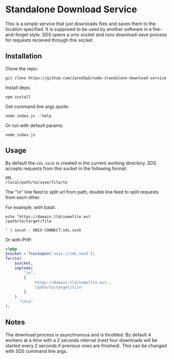 # Standalone Download Service

This is a simple service that just downloads files and saves them to the location specified. It is supposed to be used by another software in a fire-and-forget style. SDS opens a unix socket and runs download-save process for requests recieved through this socket.

## Installation

Clone the repo:

`git clone https://github.com/JaredSpb/node-standalone-download-service`

Install deps:

`npm install`

Get command line args quote:

`node index.js --help`

Or run with default params:

`node index.js`


## Usage

By default the `sds.sock` is created in the current working directory. SDS accepts requests from this socket in the following format:

```
URL
/local/path/to/save/file/to

```

The "\n" line feed to split url from path, double line feed to split requests from each other.

For example, with bash:
```
echo "https://domain.tld/somefile.ext
/path/to/target/file

" | socat - UNIX-CONNECT:sds.sock
```

Or with PHP:

```php
<?php
$socket = fsockopen('unix://sds.sock');
fwrite(
	$socket, 
	implode(
		"\n", 
		[ 
			'https://domain.tld/somefile.ext', 
			'/path/to/target/file'
		]
	) 
	. "\n\n" 
);
```

## Notes

The download process is asynchronous and is throttled. By default 4 workers at a time with a 2 seconds interval (next four downloads will be started every 2 seconds if previous ones are finished). This can be changed with SDS command line args.


